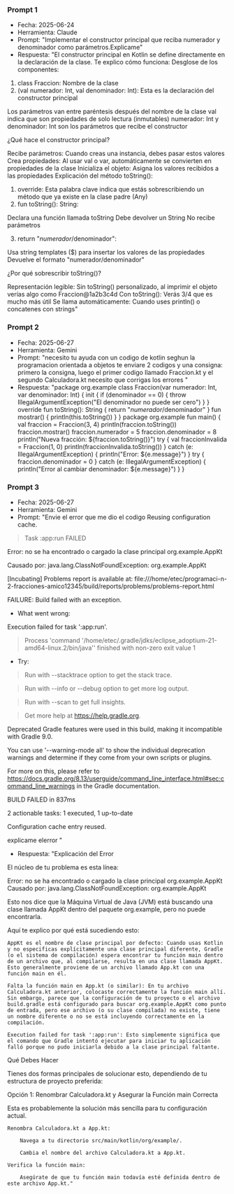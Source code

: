 ### Prompt 1
- Fecha: 2025-06-24
- Herramienta: Claude
- Prompt: "Implementar el constructor principal que reciba numerador y denominador como parámetros.Explicame"
- Respuesta: "El constructor principal en Kotlin se define directamente en la declaración de la clase. Te explico cómo funciona:
Desglose de los componentes:
1. class Fraccion: Nombre de la clase
2. (val numerador: Int, val denominador: Int): Esta es la declaración del constructor principal

Los parámetros van entre paréntesis después del nombre de la clase
val indica que son propiedades de solo lectura (inmutables)
numerador: Int y denominador: Int son los parámetros que recibe el constructor

¿Qué hace el constructor principal?

Recibe parámetros: Cuando creas una instancia, debes pasar estos valores
Crea propiedades: Al usar val o var, automáticamente se convierten en propiedades de la clase
Inicializa el objeto: Asigna los valores recibidos a las propiedades
Explicación del método toString():
1. override: Esta palabra clave indica que estás sobrescribiendo un método que ya existe en la clase padre (Any)
2. fun toString(): String:

Declara una función llamada toString
Debe devolver un String
No recibe parámetros

3. return "$numerador/$denominador":

Usa string templates ($) para insertar los valores de las propiedades
Devuelve el formato "numerador/denominador"

¿Por qué sobrescribir toString()?

Representación legible: Sin toString() personalizado, al imprimir el objeto verías algo como Fraccion@1a2b3c4d
Con toString(): Verás 3/4 que es mucho más útil
Se llama automáticamente: Cuando uses println() o concatenes con strings"
### Prompt 2
- Fecha: 2025-06-27
- Herramienta: Gemini
- Prompt: "necesito tu ayuda con un codigo de kotlin seghun la programacion orientada a objetos te enviare 2 codigos y una consigna: primero la consigna, luego el primer codigo llamado Fraccion.kt y el segundo Calculadora.kt necesito que corrigas los errores "
- Respuesta: "package org.example
class Fraccion(var numerador: Int, var denominador: Int) {
    init {
        if (denominador == 0) {
            throw IllegalArgumentException("El denominador no puede ser cero")
        }
    }
    override fun toString(): String {
        return "$numerador/$denominador"
    }
    fun mostrar() {
        println(this.toString())
    }
}
package org.example
fun main() {
    val fraccion = Fraccion(3, 4)
    println(fraccion.toString())
    fraccion.mostrar()
    fraccion.numerador = 5
    fraccion.denominador = 8
    println("Nueva fracción: ${fraccion.toString()}")
    try {
        val fraccionInvalida = Fraccion(1, 0)
        println(fraccionInvalida.toString())
    } catch (e: IllegalArgumentException) {
        println("Error: ${e.message}")
    }
    try {
        fraccion.denominador = 0
    } catch (e: IllegalArgumentException) {
        println("Error al cambiar denominador: ${e.message}")
    }
}

### Prompt 3
- Fecha: 2025-06-27
- Herramienta: Gemini
- Prompt: "Envie el error que me dio el codigo
Reusing configuration cache.


> Task :app:run FAILED

Error: no se ha encontrado o cargado la clase principal org.example.AppKt

Causado por: java.lang.ClassNotFoundException: org.example.AppKt


[Incubating] Problems report is available at: file:///home/etec/programaci-n-2-fracciones-amico12345/build/reports/problems/problems-report.html


FAILURE: Build failed with an exception.


* What went wrong:

Execution failed for task ':app:run'.

> Process 'command '/home/etec/.gradle/jdks/eclipse_adoptium-21-amd64-linux.2/bin/java'' finished with non-zero exit value 1


* Try:

> Run with --stacktrace option to get the stack trace.

> Run with --info or --debug option to get more log output.

> Run with --scan to get full insights.

> Get more help at https://help.gradle.org.


Deprecated Gradle features were used in this build, making it incompatible with Gradle 9.0.


You can use '--warning-mode all' to show the individual deprecation warnings and determine if they come from your own scripts or plugins.


For more on this, please refer to https://docs.gradle.org/8.13/userguide/command_line_interface.html#sec:command_line_warnings in the Gradle documentation.


BUILD FAILED in 837ms

2 actionable tasks: 1 executed, 1 up-to-date

Configuration cache entry reused.

explicame elerror "
- Respuesta: "Explicación del Error

El núcleo de tu problema es esta línea:

Error: no se ha encontrado o cargado la clase principal org.example.AppKt
Causado por: java.lang.ClassNotFoundException: org.example.AppKt

Esto nos dice que la Máquina Virtual de Java (JVM) está buscando una clase llamada AppKt dentro del paquete org.example, pero no puede encontrarla.

Aquí te explico por qué está sucediendo esto:

    AppKt es el nombre de clase principal por defecto: Cuando usas Kotlin y no especificas explícitamente una clase principal diferente, Gradle (o el sistema de compilación) espera encontrar tu función main dentro de un archivo que, al compilarse, resulta en una clase llamada AppKt. Esto generalmente proviene de un archivo llamado App.kt con una función main en él.

    Falta la función main en App.kt (o similar): En tu archivo Calculadora.kt anterior, colocaste correctamente la función main allí. Sin embargo, parece que la configuración de tu proyecto o el archivo build.gradle está configurado para buscar org.example.AppKt como punto de entrada, pero ese archivo (o su clase compilada) no existe, tiene un nombre diferente o no se está incluyendo correctamente en la compilación.

    Execution failed for task ':app:run': Esto simplemente significa que el comando que Gradle intentó ejecutar para iniciar tu aplicación falló porque no pudo iniciarla debido a la clase principal faltante.

Qué Debes Hacer

Tienes dos formas principales de solucionar esto, dependiendo de tu estructura de proyecto preferida:

Opción 1: Renombrar Calculadora.kt y Asegurar la Función main Correcta

Esta es probablemente la solución más sencilla para tu configuración actual.

    Renombra Calculadora.kt a App.kt:

        Navega a tu directorio src/main/kotlin/org/example/.

        Cambia el nombre del archivo Calculadora.kt a App.kt.

    Verifica la función main:

        Asegúrate de que tu función main todavía esté definida dentro de este archivo App.kt."
